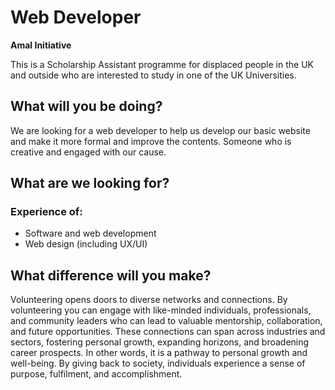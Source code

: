 # Web Developer

**Amal Initiative**

This is a Scholarship Assistant programme for displaced people in the UK and outside who are interested to study in one of the UK Universities.

## What will you be doing?

We are looking for a web developer to help us develop our basic website and make it more formal and improve the contents. Someone who is creative and engaged with our cause.

## What are we looking for?

### Experience of:

- Software and web development
- Web design (including UX/UI)

## What difference will you make?

Volunteering opens doors to diverse networks and connections. By volunteering you can engage with like-minded individuals, professionals, and community leaders who can lead to valuable mentorship, collaboration, and future opportunities. These connections can span across industries and sectors, fostering personal growth, expanding horizons, and broadening career prospects. In other words, it is a pathway to personal growth and well-being. By giving back to society, individuals experience a sense of purpose, fulfilment, and accomplishment.
